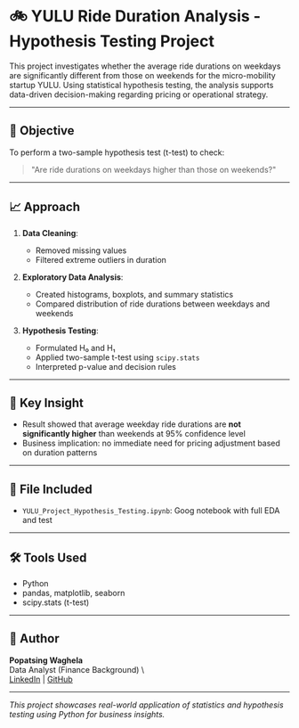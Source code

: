 # 🚲 YULU Ride Duration Analysis - Hypothesis Testing Project

This project investigates whether the average ride durations on weekdays are significantly different from those on weekends for the micro-mobility startup YULU. Using statistical hypothesis testing, the analysis supports data-driven decision-making regarding pricing or operational strategy.

---

## 🎯 Objective

To perform a two-sample hypothesis test (t-test) to check:
> "Are ride durations on weekdays higher than those on weekends?"

---

## 📈 Approach

1. **Data Cleaning**:
   - Removed missing values
   - Filtered extreme outliers in duration

2. **Exploratory Data Analysis**:
   - Created histograms, boxplots, and summary statistics
   - Compared distribution of ride durations between weekdays and weekends

3. **Hypothesis Testing**:
   - Formulated H₀ and H₁
   - Applied two-sample t-test using `scipy.stats`
   - Interpreted p-value and decision rules

---

## 🧠 Key Insight

- Result showed that average weekday ride durations are **not significantly higher** than weekends at 95% confidence level
- Business implication: no immediate need for pricing adjustment based on duration patterns

---

## 📁 File Included

- `YULU_Project_Hypothesis_Testing.ipynb`: Goog notebook with full EDA and test

---

## 🛠 Tools Used

- Python
- pandas, matplotlib, seaborn
- scipy.stats (t-test)

---

## 👤 Author

**Popatsing Waghela**  
Data Analyst (Finance Background)  \  
[LinkedIn](https://www.linkedin.com/in/popatsing-waghela-3b7a87246) | [GitHub](https://github.com/Waghela007)

---

_This project showcases real-world application of statistics and hypothesis testing using Python for business insights._

